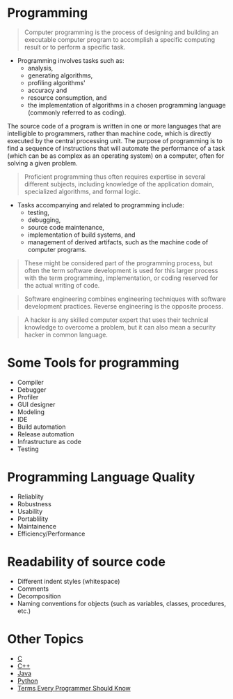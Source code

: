 # Programming

>Computer programming is the process of designing and building an executable computer program to accomplish a specific computing result or to perform a specific task. 

* Programming involves tasks such as: 
  * analysis, 
  * generating algorithms, 
  * profiling algorithms' 
  * accuracy and 
  * resource consumption, and 
  * the implementation of algorithms in a chosen programming language (commonly referred to as coding).

The source code of a program is written in one or more languages that are intelligible to programmers, rather than machine code, which is directly executed by the central processing unit. The purpose of programming is to find a sequence of instructions that will automate the performance of a task (which can be as complex as an operating system) on a computer, often for solving a given problem. 

>Proficient programming thus often requires expertise in several different subjects, including knowledge of the application domain, specialized algorithms, and formal logic.

* Tasks accompanying and related to programming include: 
  * testing, 
  * debugging, 
  * source code maintenance, 
  * implementation of build systems, and 
  * management of derived artifacts, such as the machine code of computer programs. 

>These might be considered part of the programming process, but often the term software development is used for this larger process with the term programming, implementation, or coding reserved for the actual writing of code. 

>Software engineering combines engineering techniques with software development practices. Reverse engineering is the opposite process. 

>A hacker is any skilled computer expert that uses their technical knowledge to overcome a problem, but it can also mean a security hacker in common language.

# Some Tools for programming

* Compiler 
* Debugger 
* Profiler 
* GUI designer 
* Modeling 
* IDE 
* Build automation 
* Release automation
* Infrastructure as code 
* Testing

# Programming Language Quality

* Reliablity
* Robustness
* Usability
* Portablility
* Maintainence 
* Efficiency/Performance

# Readability of source code

* Different indent styles (whitespace)
* Comments
* Decomposition
* Naming conventions for objects (such as variables, classes, procedures, etc.)

# Other Topics

* [C](./list/c.md)
* [C++](./list/cpp.md)
* [Java](./list/java.md)
* [Python](./list/python.md)
* [Terms Every Programmer Should Know](./encyclopedia.md)